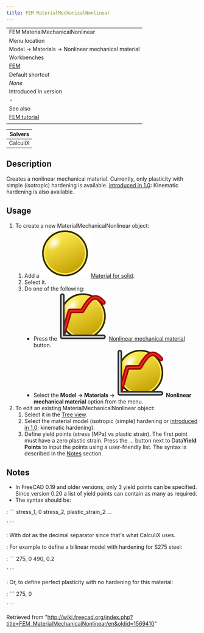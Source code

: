 ```yaml
---
title: FEM MaterialMechanicalNonlinear
---
```


|                                                   |
| ------------------------------------------------- |
| FEM MaterialMechanicalNonlinear                   |
| Menu location                                     |
| Model → Materials → Nonlinear mechanical material |
| Workbenches                                       |
| [FEM](/FEM_Workbench "FEM Workbench")             |
| Default shortcut                                  |
| _None_                                            |
| Introduced in version                             |
| -                                                 |
| See also                                          |
| [FEM tutorial](/FEM_tutorial "FEM tutorial")      |
|                                                   |

| Solvers  |
| -------- |
| CalculiX |

## Description

Creates a nonlinear mechanical material. Currently, only plasticity with simple (isotropic) hardening is available. [introduced in 1.0](/Release_notes_1.0 "Release notes 1.0"): Kinematic hardening is also available.

## Usage

1. To create a new MaterialMechanicalNonlinear object:
   1. Add a ![](/src/assets/images/FEM_MaterialSolid.svg) [Material for solid](/FEM_MaterialSolid "FEM MaterialSolid").
   2. Select it.
   3. Do one of the following:
      - Press the ![](/src/assets/images/FEM_MaterialMechanicalNonlinear.svg) [Nonlinear mechanical material](/FEM_MaterialMechanicalNonlinear "FEM MaterialMechanicalNonlinear") button.
      - Select the **Model → Materials → ![](/src/assets/images/FEM_MaterialMechanicalNonlinear.svg) Nonlinear mechanical material‏‎** option from the menu.
2. To edit an existing MaterialMechanicalNonlinear object:
   1. Select it in the [Tree view](/Tree_view "Tree view").
   2. Select the material model (isotropic (simple) hardening or [introduced in 1.0](/Release_notes_1.0 "Release notes 1.0"): kinematic hardening).
   3. Define yield points (stress [MPa] vs plastic strain). The first point must have a zero plastic strain. Press the ... button next to Data**Yield Points** to input the points using a user-friendly list. The syntax is described in the [Notes](#Notes) section.

## Notes

- In FreeCAD 0.19 and older versions, only 3 yield points can be specified. Since version 0.20 a list of yield points can contain as many as required.
- The syntax should be:

: ```
stress_1, 0
stress_2, plastic_strain_2
...

    ```

: With dot as the decimal separator since that's what CalculiX uses.

: For example to define a bilinear model with hardening for S275 steel:

: ```
275, 0
490, 0.2

    ```

: Or, to define perfect plasticity with no hardening for this material:

: ```
275, 0

    ```

Retrieved from "<http://wiki.freecad.org/index.php?title=FEM_MaterialMechanicalNonlinear/en&oldid=1569410>"
